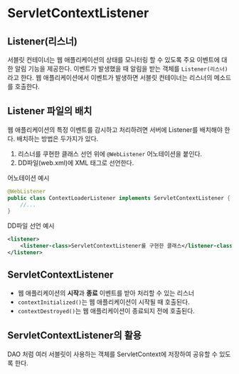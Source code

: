 # ServletContextListener

## Listener(리스너)
서블릿 컨테이너는 웹 애플리케이션의 상태를 모니터링 할 수 있도록 주요 이벤트에 대한 알림 기능을 제공한다. 이벤트가 발생했을 때 알림을 받는 객체를 `Listener(리스너)`라고 한다. 웹 애플리케이션에서 이벤트가 발생하면 서블릿 컨테이너는 리스너의 메소드를 호출한다.

## Listener 파일의 배치
웹 애플리케이션의 특정 이벤트를 감시하고 처리하려면 서버에 Listener를 배치해야 한다. 배치하는 방법은 두가지가 있다.
1. 리스너를 쿠현한 클래스 선언 위에 `@WebListener` 어노테이션을 붙인다.
2. DD파일(web.xml)에 XML 태그로 선언한다.

어노테이션 예시
 ```java
 @WebListener
 public class ContextLoaderListener implements ServletContextListener {
     //...
 }
 ```

DD파일 선언 예시
```xml
<listener>
    <listener-class>ServletContextListener를 구현한 클래스</listener-class>
</listener>
```

## ServletContextListener
- 웹 애플리케이션의 **시작**과 **종료** 이벤트를 받아 처리할 수 있는 리스너
- `contextInitialized()`는 웹 애플리케이션이 시작될 때 호출된다.
- `contextDestroyed()`는 웹 애플리케이션이 종료되지 전에 호출된다.

## ServletContextListener의 활용
DAO 처럼 여러 서블릿이 사용하는 객체를 ServletContext에 저장하여 공유할 수 있도록 한다.


